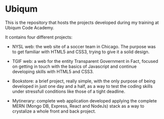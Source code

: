 # Ubiqum
This is the repository that hosts the projects developed during my training at Ubiqum Code Academy.

It contains four different projects: 

- NYSL web: the web site of a soccer team in Chicago. The purpose was to get familiar with HTML5 and CSS3, trying to give it a solid design.

- TGIF web: a web for the entity Transparent Government in Fact, focused on getting in touch with the basics of Javascript and continue developing skills with HTML5 and CSS3. 

- Bookstore: a brief project, really simple, with the only purpose of being developed in just one day and a half, as a way to test the coding skills under stressfull conditions like those of a tight deadline. 

- Mytinerary: complete web application developed applying the complete MERN (Mongo DB, Express, React and NodeJs) stack as a way to crystalize a whole front and back project.
